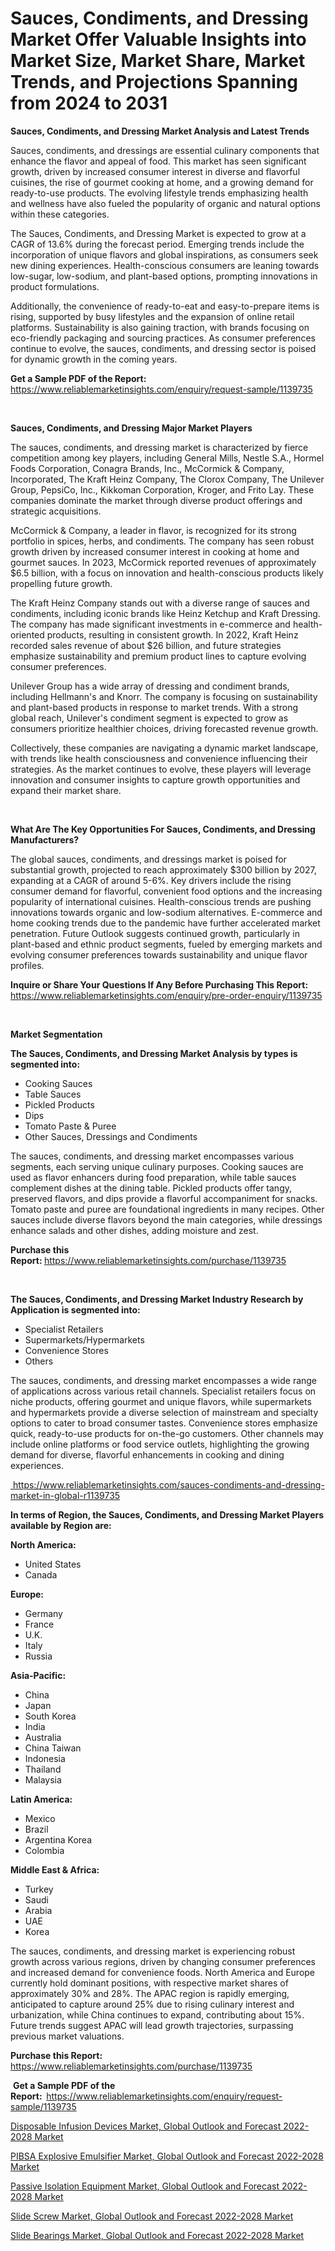 <p><h1>Sauces, Condiments, and Dressing Market Offer Valuable Insights into Market Size, Market Share, Market Trends, and Projections Spanning from 2024 to 2031</h1></p><p><strong>Sauces, Condiments, and Dressing Market Analysis and Latest Trends</strong></p>
<p><p>Sauces, condiments, and dressings are essential culinary components that enhance the flavor and appeal of food. This market has seen significant growth, driven by increased consumer interest in diverse and flavorful cuisines, the rise of gourmet cooking at home, and a growing demand for ready-to-use products. The evolving lifestyle trends emphasizing health and wellness have also fueled the popularity of organic and natural options within these categories.</p><p>The Sauces, Condiments, and Dressing Market is expected to grow at a CAGR of 13.6% during the forecast period. Emerging trends include the incorporation of unique flavors and global inspirations, as consumers seek new dining experiences. Health-conscious consumers are leaning towards low-sugar, low-sodium, and plant-based options, prompting innovations in product formulations.</p><p>Additionally, the convenience of ready-to-eat and easy-to-prepare items is rising, supported by busy lifestyles and the expansion of online retail platforms. Sustainability is also gaining traction, with brands focusing on eco-friendly packaging and sourcing practices. As consumer preferences continue to evolve, the sauces, condiments, and dressing sector is poised for dynamic growth in the coming years.</p></p>
<p><strong>Get a Sample PDF of the Report:&nbsp;</strong> <a href="https://www.reliablemarketinsights.com/enquiry/request-sample/1139735?utm_campaign=1264&utm_medium=2&utm_source=Github&utm_content=ia&utm_term=14102024&utm_id=sauces-condiments-and-dressing">https://www.reliablemarketinsights.com/enquiry/request-sample/1139735</a></p>
<p>&nbsp;</p>
<p><strong>Sauces, Condiments, and Dressing Major Market Players</strong></p>
<p><p>The sauces, condiments, and dressing market is characterized by fierce competition among key players, including General Mills, Nestle S.A., Hormel Foods Corporation, Conagra Brands, Inc., McCormick & Company, Incorporated, The Kraft Heinz Company, The Clorox Company, The Unilever Group, PepsiCo, Inc., Kikkoman Corporation, Kroger, and Frito Lay. These companies dominate the market through diverse product offerings and strategic acquisitions.</p><p>McCormick & Company, a leader in flavor, is recognized for its strong portfolio in spices, herbs, and condiments. The company has seen robust growth driven by increased consumer interest in cooking at home and gourmet sauces. In 2023, McCormick reported revenues of approximately $6.5 billion, with a focus on innovation and health-conscious products likely propelling future growth.</p><p>The Kraft Heinz Company stands out with a diverse range of sauces and condiments, including iconic brands like Heinz Ketchup and Kraft Dressing. The company has made significant investments in e-commerce and health-oriented products, resulting in consistent growth. In 2022, Kraft Heinz recorded sales revenue of about $26 billion, and future strategies emphasize sustainability and premium product lines to capture evolving consumer preferences.</p><p>Unilever Group has a wide array of dressing and condiment brands, including Hellmann's and Knorr. The company is focusing on sustainability and plant-based products in response to market trends. With a strong global reach, Unilever's condiment segment is expected to grow as consumers prioritize healthier choices, driving forecasted revenue growth.</p><p>Collectively, these companies are navigating a dynamic market landscape, with trends like health consciousness and convenience influencing their strategies. As the market continues to evolve, these players will leverage innovation and consumer insights to capture growth opportunities and expand their market share.</p></p>
<p>&nbsp;</p>
<p><strong>What Are The Key Opportunities For Sauces, Condiments, and Dressing Manufacturers?</strong></p>
<p><p>The global sauces, condiments, and dressings market is poised for substantial growth, projected to reach approximately $300 billion by 2027, expanding at a CAGR of around 5-6%. Key drivers include the rising consumer demand for flavorful, convenient food options and the increasing popularity of international cuisines. Health-conscious trends are pushing innovations towards organic and low-sodium alternatives. E-commerce and home cooking trends due to the pandemic have further accelerated market penetration. Future Outlook suggests continued growth, particularly in plant-based and ethnic product segments, fueled by emerging markets and evolving consumer preferences towards sustainability and unique flavor profiles.</p></p>
<p><strong>Inquire or Share Your Questions If Any Before Purchasing This Report:</strong> <a href="https://www.reliablemarketinsights.com/enquiry/pre-order-enquiry/1139735?utm_campaign=1264&utm_medium=2&utm_source=Github&utm_content=ia&utm_term=14102024&utm_id=sauces-condiments-and-dressing">https://www.reliablemarketinsights.com/enquiry/pre-order-enquiry/1139735</a></p>
<p>&nbsp;</p>
<p><strong>Market Segmentation</strong></p>
<p><strong>The Sauces, Condiments, and Dressing Market Analysis by types is segmented into:</strong></p>
<p><ul><li>Cooking Sauces</li><li>Table Sauces</li><li>Pickled Products</li><li>Dips</li><li>Tomato Paste & Puree</li><li>Other Sauces, Dressings and Condiments</li></ul></p>
<p><p>The sauces, condiments, and dressing market encompasses various segments, each serving unique culinary purposes. Cooking sauces are used as flavor enhancers during food preparation, while table sauces complement dishes at the dining table. Pickled products offer tangy, preserved flavors, and dips provide a flavorful accompaniment for snacks. Tomato paste and puree are foundational ingredients in many recipes. Other sauces include diverse flavors beyond the main categories, while dressings enhance salads and other dishes, adding moisture and zest.</p></p>
<p><strong>Purchase this Report:&nbsp;</strong><a href="https://www.reliablemarketinsights.com/purchase/1139735?utm_campaign=1264&utm_medium=2&utm_source=Github&utm_content=ia&utm_term=14102024&utm_id=sauces-condiments-and-dressing">https://www.reliablemarketinsights.com/purchase/1139735</a></p>
<p>&nbsp;</p>
<p><strong>The Sauces, Condiments, and Dressing Market Industry Research by Application is segmented into:</strong></p>
<p><ul><li>Specialist Retailers</li><li>Supermarkets/Hypermarkets</li><li>Convenience Stores</li><li>Others</li></ul></p>
<p><p>The sauces, condiments, and dressing market encompasses a wide range of applications across various retail channels. Specialist retailers focus on niche products, offering gourmet and unique flavors, while supermarkets and hypermarkets provide a diverse selection of mainstream and specialty options to cater to broad consumer tastes. Convenience stores emphasize quick, ready-to-use products for on-the-go customers. Other channels may include online platforms or food service outlets, highlighting the growing demand for diverse, flavorful enhancements in cooking and dining experiences.</p></p>
<p><a href="https://www.reliablemarketinsights.com/sauces-condiments-and-dressing-market-in-global-r1139735?utm_campaign=1264&utm_medium=2&utm_source=Github&utm_content=ia&utm_term=14102024&utm_id=sauces-condiments-and-dressing">&nbsp;https://www.reliablemarketinsights.com/sauces-condiments-and-dressing-market-in-global-r1139735</a></p>
<p><strong>In terms of Region, the Sauces, Condiments, and Dressing Market Players available by Region are:</strong></p>
<p>
    <p> <strong> North America: </strong>
        <ul>
            <li>United States</li>
            <li>Canada</li>
        </ul>
        </p> 
    <p> <strong> Europe: </strong>
        <ul>
            <li>Germany</li>
            <li>France</li>
            <li>U.K.</li>
            <li>Italy</li>
            <li>Russia</li>
        </ul>
        </p> 
    <p> <strong> Asia-Pacific: </strong>
        <ul>
            <li>China</li>
            <li>Japan</li>
            <li>South Korea</li>
            <li>India</li>
            <li>Australia</li>
            <li>China Taiwan</li>
            <li>Indonesia</li>
            <li>Thailand</li>
            <li>Malaysia</li>
        </ul>
        </p> 
    <p> <strong> Latin America: </strong>
        <ul>
            <li>Mexico</li>
            <li>Brazil</li>
            <li>Argentina Korea</li>
            <li>Colombia</li>
        </ul>
        </p> 
    <p> <strong> Middle East & Africa: </strong>
        <ul>
            <li>Turkey</li>
            <li>Saudi</li>
            <li>Arabia</li>
            <li>UAE</li>
            <li>Korea</li>
        </ul>
    </p>
    </p>
<p><p>The sauces, condiments, and dressing market is experiencing robust growth across various regions, driven by changing consumer preferences and increased demand for convenience foods. North America and Europe currently hold dominant positions, with respective market shares of approximately 30% and 28%. The APAC region is rapidly emerging, anticipated to capture around 25% due to rising culinary interest and urbanization, while China continues to expand, contributing about 15%. Future trends suggest APAC will lead growth trajectories, surpassing previous market valuations.</p></p>
<p><strong>Purchase this Report: </strong><a href="https://www.reliablemarketinsights.com/purchase/1139735?utm_campaign=1264&utm_medium=2&utm_source=Github&utm_content=ia&utm_term=14102024&utm_id=sauces-condiments-and-dressing">https://www.reliablemarketinsights.com/purchase/1139735</a></p>
<p>&nbsp;<strong>Get a Sample PDF of the Report:&nbsp;&nbsp;</strong><a href="https://www.reliablemarketinsights.com/enquiry/request-sample/1139735?utm_campaign=1264&utm_medium=2&utm_source=Github&utm_content=ia&utm_term=14102024&utm_id=sauces-condiments-and-dressing">https://www.reliablemarketinsights.com/enquiry/request-sample/1139735</a></p>
<p><strong></strong></p>
<p><p><a href="https://www.linkedin.com/pulse/disposable-infusion-devices-market-global-outlook-forecast-2022-2028-bfksf?trk=public_post_embed_feed-article-content&utm_campaign=1264&utm_medium=2&utm_source=Github&utm_content=ia&utm_term=14102024&utm_id=sauces-condiments-and-dressing">Disposable Infusion Devices Market, Global Outlook and Forecast 2022-2028 Market</a></p><p><a href="https://www.linkedin.com/pulse/global-pibsa-explosive-emulsifier-market-outlook-forecast-2022-2028-jadif?trk=public_post_embed_feed-article-content&utm_campaign=1264&utm_medium=2&utm_source=Github&utm_content=ia&utm_term=14102024&utm_id=sauces-condiments-and-dressing">PIBSA Explosive Emulsifier Market, Global Outlook and Forecast 2022-2028 Market</a></p><p><a href="https://www.linkedin.com/pulse/top-trends-transforming-passive-isolation-equipment-market-global-hjugf?trk=public_post_embed_feed-article-content&utm_campaign=1264&utm_medium=2&utm_source=Github&utm_content=ia&utm_term=14102024&utm_id=sauces-condiments-and-dressing">Passive Isolation Equipment Market, Global Outlook and Forecast 2022-2028 Market</a></p><p><a href="https://www.linkedin.com/pulse/global-slide-screw-market-outlook-forecast-2022-2028-exploring-d4d2f?trk=public_post_embed_feed-article-content&utm_campaign=1264&utm_medium=2&utm_source=Github&utm_content=ia&utm_term=14102024&utm_id=sauces-condiments-and-dressing">Slide Screw Market, Global Outlook and Forecast 2022-2028 Market</a></p><p><a href="https://www.linkedin.com/pulse/consumer-behavior-shifts-slide-bearings-market-global-outlook-kvzkf?trk=public_post_embed_feed-article-content&utm_campaign=1264&utm_medium=2&utm_source=Github&utm_content=ia&utm_term=14102024&utm_id=sauces-condiments-and-dressing">Slide Bearings Market, Global Outlook and Forecast 2022-2028 Market</a></p></p>
